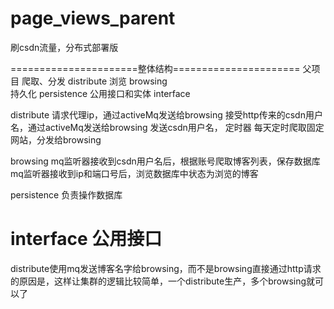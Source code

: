 # page_views_parent
刷csdn流量，分布式部署版

======================整体结构======================
父项目
	爬取、分发	distribute
	浏览	browsing	
	持久化	persistence
	公用接口和实体	interface



distribute
	请求代理ip，通过activeMq发送给browsing
  接受http传来的csdn用户名，通过activeMq发送给browsing
  发送csdn用户名，
	定时器
		每天定时爬取固定网站，分发给browsing

browsing
	mq监听器接收到csdn用户名后，根据账号爬取博客列表，保存数据库
	mq监听器接收到ip和端口号后，浏览数据库中状态为浏览的博客

persistence
	负责操作数据库

interface
	公用接口
===============================================================



distribute使用mq发送博客名字给browsing，而不是browsing直接通过http请求的原因是，这样让集群的逻辑比较简单，一个distribute生产，多个browsing就可以了
